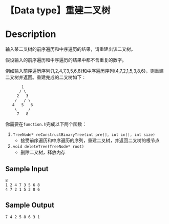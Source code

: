 # 【Data type】重建二叉树

# Description
输入某二叉树的前序遍历和中序遍历的结果，请重建出该二叉树。

假设输入的前序遍历和中序遍历的结果中都不含重复的数字。

例如输入前序遍历序列{1,2,4,7,3,5,6,8}和中序遍历序列{4,7,2,1,5,3,8,6}，则重建二叉树并返回。重建完成的二叉树如下：

```
       1
      / \
     2   3
    /   / \
   4   5   6
    \     /
     7   8
```


你需要在`function.h`完成以下两个函数：
1. `TreeNode* reConstructBinaryTree(int pre[], int in[], int size)` 
	* 接受前序遍历和中序遍历的序列，重建二叉树，并返回二叉树的根节点
2. `void deleteTree(TreeNode* root)`
	* 删除二叉树，释放内存

## Sample Input
```
8
1 2 4 7 3 5 6 8 
4 7 2 1 5 3 8 6
```

## Sample Output
```
7 4 2 5 8 6 3 1 
```